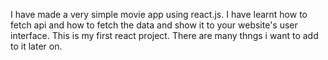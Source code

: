 I have made a very simple movie app using react.js. I have learnt how to fetch api and how to fetch the data and show it to your website's user interface. This is my first react project. There are many thngs i want to add to it later on. 

